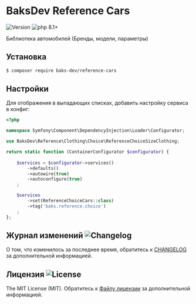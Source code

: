 # BaksDev Reference Cars

![Version](https://img.shields.io/badge/version-6.3.2-blue) ![php 8.1+](https://img.shields.io/badge/php-min%208.1-red.svg)

Библиотека автомобилей (Бренды, модели, параметры)

## Установка

``` bash
$ composer require baks-dev/reference-cars
```

## Настройки

Для отображения в выпадающих списках, добавить настройку сервиса в конфиг:

``` php
<?php

namespace Symfony\Component\DependencyInjection\Loader\Configurator;

use BaksDev\Reference\Clothing\Choice\ReferenceChoiceSizeClothing;

return static function (ContainerConfigurator $configurator) {
	
	$services = $configurator->services()
	    ->defaults()
	    ->autowire(true)
	    ->autoconfigure(true)
	;

	$services
	    ->set(ReferenceChoiceCars::class)
	    ->tag('baks.reference.choice')
	;
};

```

## Журнал изменений ![Changelog](https://img.shields.io/badge/changelog-yellow)

О том, что изменилось за последнее время, обратитесь к [CHANGELOG](CHANGELOG.md) за дополнительной информацией.

## Лицензия ![License](https://img.shields.io/badge/MIT-green)

The MIT License (MIT). Обратитесь к [Файлу лицензии](LICENSE.md) за дополнительной информацией.
